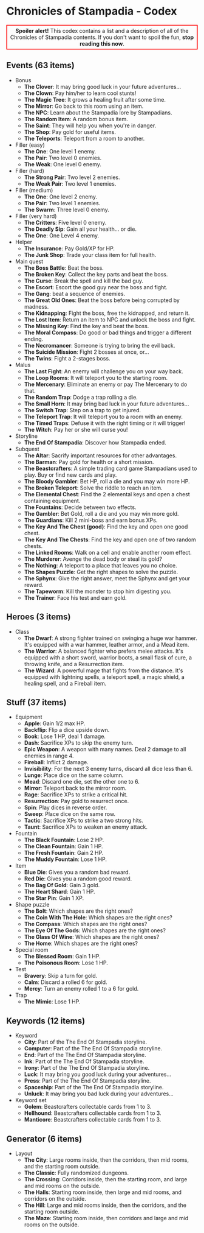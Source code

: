 # Chronicles of Stampadia - Codex

<div align=center style='border:2px solid red;padding:5px'><b>Spoiler alert!</b> This codex contains a list and a description of all of the Chronicles of Stampadia contents. If you don't want to spoil the fun, <b>stop reading this now</b>.</div>

## Events (63 items)

- Bonus
  - **The Clover**: It may bring good luck in your future adventures...
  - **The Clown**: Pay him/her to learn cool stunts!
  - **The Magic Tree**: It grows a healing fruit after some time.
  - **The Mirror**: Go back to this room using an item.
  - **The NPC**: Learn about the Stampadia lore by Stampadians.
  - **The Random Item**: A random bonus item.
  - **The Saint**: They will help you when you're in danger.
  - **The Shop**: Pay gold for useful items.
  - **The Teleports**: Teleport from a room to another.
- Filler (easy)
  - **The One**: One level 1 enemy.
  - **The Pair**: Two level 0 enemies.
  - **The Weak**: One level 0 enemy.
- Filler (hard)
  - **The Strong Pair**: Two level 2 enemies.
  - **The Weak Pair**: Two level 1 enemies.
- Filler (medium)
  - **The One**: One level 2 enemy.
  - **The Pair**: Two level 1 enemies.
  - **The Swarm**: Three level 0 enemy.
- Filler (very hard)
  - **The Critters**: Five level 0 enemy.
  - **The Deadly Sip**: Gain all your health... or die.
  - **The One**: One Level 4 enemy.
- Helper
  - **The Insurance**: Pay Gold/XP for HP.
  - **The Junk Shop**: Trade your class item for full health.
- Main quest
  - **The Boss Battle**: Beat the boss.
  - **The Broken Key**: Collect the key parts and beat the boss.
  - **The Curse**: Break the spell and kill the bad guy.
  - **The Escort**: Escort the good guy near the boss and fight.
  - **The Gang**: beat a sequence of enemies.
  - **The Great Old Ones**: Beat the boss before being corrupted by madness.
  - **The Kidnapping**: Fight the boss, free the kidnapped, and return it.
  - **The Lost Item**: Return an item to NPC and unlock the boss and fight.
  - **The Missing Key**: Find the key and beat the boss.
  - **The Moral Compass**: Do good or bad things and trigger a different ending.
  - **The Necromancer**: Someone is trying to bring the evil back.
  - **The Suicide Mission**: Fight 2 bosses at once, or...
  - **The Twins**: Fight a 2-stages boss.
- Malus
  - **The Last Fight**: An enemy will challenge you on your way back.
  - **The Loop Rooms**: It will teleport you to the starting room.
  - **The Mercenary**: Eliminate an enemy or pay The Mercenary to do that.
  - **The Random Trap**: Dodge a trap rolling a die.
  - **The Small Horn**: It may bring bad luck in your future adventures...
  - **The Switch Trap**: Step on a trap to get injured.
  - **The Teleport Trap**: It will teleport you to a room with an enemy.
  - **The Timed Traps**: Defuse it with the right timing or it will trigger!
  - **The Witch**: Pay her or she will curse you!
- Storyline
  - **The End Of Stampadia**: Discover how Stampadia ended.
- Subquest
  - **The Altar**: Sacrify important resources for other advantages.
  - **The Barman**: Pay gold for health or a short mission.
  - **The Beastcrafters**: A simple trading card game Stampadians used to play. Buy or find new cards and play.
  - **The Bloody Gambler**: Bet HP, roll a die and you may win more HP.
  - **The Broken Teleport**: Solve the riddle to reach an item.
  - **The Elemental Chest**: Find the 2 elemental keys and open a chest containing equipment.
  - **The Fountains**: Decide between two effects.
  - **The Gambler**: Bet Gold, roll a die and you may win more gold.
  - **The Guardians**: Kill 2 mini-boss and earn bonus XPs.
  - **The Key And The Chest (good)**: Find the key and open one good chest.
  - **The Key And The Chests**: Find the key and open one of two random chests.
  - **The Linked Rooms**: Walk on a cell and enable another room effect.
  - **The Murderer**: Avenge the dead body or steal its gold?
  - **The Nothing**: A teleport to a place that leaves you no choice.
  - **The Shapes Puzzle**: Get the right shapes to solve the puzzle.
  - **The Sphynx**: Give the right answer, meet the Sphynx and get your reward.
  - **The Tapeworm**: Kill the monster to stop him digesting you.
  - **The Trainer**: Face his test and earn gold.

## Heroes (3 items)

- Class
  - **The Dwarf**: A strong fighter trained on swinging a huge war hammer. It's equipped with a war hammer, leather armor, and a Mead item.
  - **The Warrior**: A balanced fighter who prefers melee attacks. It's equipped with a short sword, warrior boots, a small flask of cure, a throwing knife, and a Resurrection item.
  - **The Wizard**: A powerful mage that fights from the distance. It's equipped with lightning spells, a teleport spell, a magic shield, a healing spell, and a Fireball item.

## Stuff (37 items)

- Equipment
  - **Apple**: Gain 1/2 max HP.
  - **Backflip**: Flip a dice upside down.
  - **Book**: Lose 1 HP, deal 1 damage.
  - **Dash**: Sacrifice XPs to skip the enemy turn.
  - **Epic Weapon**: A weapon with many names. Deal 2 damage to all enemies in range 4.
  - **Fireball**: Inflict 2 damage.
  - **Invisibility**: For the next 3 enemy turns, discard all dice less than 6.
  - **Lunge**: Place dice on the same column.
  - **Mead**: Discard one die, set the other one to 6.
  - **Mirror**: Teleport back to the mirror room.
  - **Rage**: Sacrifice XPs to strike a critical hit.
  - **Resurrection**: Pay gold to resurrect once.
  - **Spin**: Play dices in reverse order.
  - **Sweep**: Place dice on the same row.
  - **Tactic**: Sacrifice XPs to strike a two strong hits.
  - **Taunt**: Sacrifice XPs to weaken an enemy attack.
- Fountain
  - **The Black Fountain**: Lose 2 HP.
  - **The Clean Fountain**: Gain 1 HP.
  - **The Fresh Fountain**: Gain 2 HP.
  - **The Muddy Fountain**: Lose 1 HP.
- Item
  - **Blue Die**: Gives you a random bad reward.
  - **Red Die**: Gives you a random good reward.
  - **The Bag Of Gold**: Gain 3 gold.
  - **The Heart Shard**: Gain 1 HP.
  - **The Star Pin**: Gain 1 XP.
- Shape puzzle
  - **The Bolt**: Which shapes are the right ones?
  - **The Coin With The Hole**: Which shapes are the right ones?
  - **The Compass**: Which shapes are the right ones?
  - **The Eye Of The Gods**: Which shapes are the right ones?
  - **The Glass Of Wine**: Which shapes are the right ones?
  - **The Home**: Which shapes are the right ones?
- Special room
  - **The Blessed Room**: Gain 1 HP.
  - **The Poisonous Room**: Lose 1 HP.
- Test
  - **Bravery**: Skip a turn for gold.
  - **Calm**: Discard a rolled 6 for gold.
  - **Mercy**: Turn an enemy rolled 1 to a 6 for gold.
- Trap
  - **The Mimic**: Lose 1 HP.

## Keywords (12 items)

- Keyword
  - **City**: Part of the The End Of Stampadia storyline.
  - **Computer**: Part of the The End Of Stampadia storyline.
  - **End**: Part of the The End Of Stampadia storyline.
  - **Ink**: Part of the The End Of Stampadia storyline.
  - **Irony**: Part of the The End Of Stampadia storyline.
  - **Luck**: It may bring you good luck during your adventures...
  - **Press**: Part of the The End Of Stampadia storyline.
  - **Spaceship**: Part of the The End Of Stampadia storyline.
  - **Unluck**: It may bring you bad luck during your adventures...
- Keyword set
  - **Golem**: Beastcrafters collectable cards from 1 to 3.
  - **Hellhound**: Beastcrafters collectable cards from 1 to 3.
  - **Manticore**: Beastcrafters collectable cards from 1 to 3.

## Generator (6 items)

- Layout
  - **The City**: Large rooms inside, then the corridors, then mid rooms, and the starting room outside.
  - **The Classic**: Fully randomized dungeons.
  - **The Crossing**: Corridors inside, then the starting room, and large and mid rooms on the outside.
  - **The Halls**: Starting room inside, then large and mid rooms, and corridors on the outside.
  - **The Hill**: Large and mid rooms inside, then the corridors, and the starting room outside.
  - **The Maze**: Starting room inside, then corridors and large and mid rooms on the outside.
